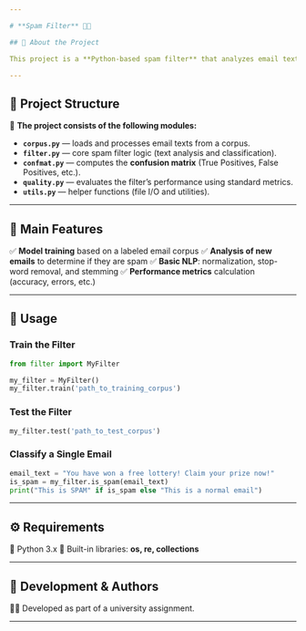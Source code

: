```yaml
---

# **Spam Filter** 📨🚫

## 📌 About the Project

This project is a **Python-based spam filter** that analyzes email text and classifies it as either **SPAM** or **OK**. The filter is trained using a labeled corpus and can then be used to classify new messages.

---
```


## 📂 Project Structure

📁 **The project consists of the following modules:**

* **`corpus.py`** — loads and processes email texts from a corpus.
* **`filter.py`** — core spam filter logic (text analysis and classification).
* **`confmat.py`** — computes the **confusion matrix** (True Positives, False Positives, etc.).
* **`quality.py`** — evaluates the filter’s performance using standard metrics.
* **`utils.py`** — helper functions (file I/O and utilities).

---

## 🎯 Main Features

✅ **Model training** based on a labeled email corpus
✅ **Analysis of new emails** to determine if they are spam
✅ **Basic NLP**: normalization, stop-word removal, and stemming
✅ **Performance metrics** calculation (accuracy, errors, etc.)

---

## 📜 Usage

### **Train the Filter**

```python
from filter import MyFilter

my_filter = MyFilter()
my_filter.train('path_to_training_corpus')
```

### **Test the Filter**

```python
my_filter.test('path_to_test_corpus')
```

### **Classify a Single Email**

```python
email_text = "You have won a free lottery! Claim your prize now!"
is_spam = my_filter.is_spam(email_text)
print("This is SPAM" if is_spam else "This is a normal email")
```

---

## ⚙️ Requirements

📌 Python 3.x
📌 Built-in libraries: **os, re, collections**

---

## 🚀 Development & Authors

👨‍💻 Developed as part of a university assignment.

---
